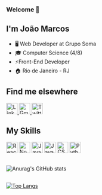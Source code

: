 ###  Welcome 👋

## I'm João Marcos

- 🖥️ Web Developer at Grupo Soma
- 🎓 Computer Science (4/8)
- ⚡Front-End Developer
- 🏠 Rio de Janeiro - RJ

## Find me elsewhere
<a href="https://www.linkedin.com/in/jo%C3%A3o-marcos-leite/" target="_blank" ><img src="https://cdn.jsdelivr.net/gh/devicons/devicon/icons/linkedin/linkedin-original.svg" alt="Linkedin" width="30" height="30"> </a>
<a href="joaomarcossleite@gmail.com" target="_blank" ><img src="https://cdn3.iconfinder.com/data/icons/logos-brands-3/24/logo_brand_brands_logos_gmail-256.png" alt="Gmail" width="30" height="30"> </a>
<a href="https://twitter.com/joaomleite__" target="_blank" ><img src="https://cdn1.iconfinder.com/data/icons/logotypes/32/twitter-256.png" alt="Twitter" width="30" height="30"> </a>

## My Skills

<div><img src="https://cdn0.iconfinder.com/data/icons/logos-brands-in-colors/128/react_color-256.png" alt="React" width="30" height="30">
<img src="https://cdn4.iconfinder.com/data/icons/logos-and-brands/512/233_Node_Js_logo-256.png" alt="NodeJs" width="30" height="30">
<img src="https://cdn2.iconfinder.com/data/icons/designer-skills/128/code-programming-javascript-software-develop-command-language-256.png" alt="Javascript" width="30" height="30">
<img src="https://cdn1.iconfinder.com/data/icons/logotypes/32/badge-css-3-256.png" alt="Javascript" width="30" height="30">
<img src="https://cdn4.iconfinder.com/data/icons/logos-3/181/MySQL-256.png" alt="CSS" width="30" height="30">
<img src="https://cdn4.iconfinder.com/data/icons/logos-and-brands/512/267_Python_logo-256.png" alt="Python" width="30" height="30">
</div>

##  

![Anurag's GitHub stats](https://github-readme-stats.vercel.app/api?username=joaomleite&hide=contribs,prs&count_private=true&show_icons=true&theme=dark)

##

[![Top Langs](https://github-readme-stats.vercel.app/api/top-langs/?username=anuraghazra)](https://github.com/anuraghazra/github-readme-stats)


<!--
**Joaomleite/joaomleite** is a ✨ _special_ ✨ repository because its `README.md` (this file) appears on your GitHub profile.

Here are some ideas to get you started:

- 🔭 I’m currently working on ...
- 🌱 I’m currently learning ...
- 👯 I’m looking to collaborate on ...
- 🤔 I’m looking for help with ...
- 💬 Ask me about ...
- 📫 How to reach me: ...
- 😄 Pronouns: ...
- ⚡ Fun fact: ...
-->

